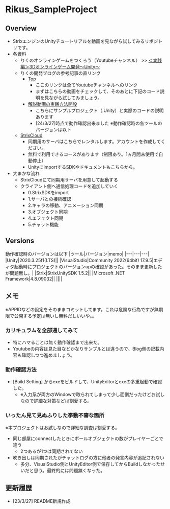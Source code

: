 # Rikus_SampleProject

## Overview

- StrixエンジンのUnityチュートリアルを動画を見ながら試してみるリポジトリです。
- 各資料
    - りくのオンラインゲームをつくろう（Youtubeチャンネル） >> [＜実践編＞3Dオンラインゲーム開発～Unity～](https://www.youtube.com/playlist?list=PL0dSnTK8ZfqSLrtD9PmjMrLOLpkEVeVFZ)
    - りくの開発ブログの参考記事の直リンク
        - [Top](https://www.strixengine.com/blog/2-sample-projects-unity/#unity-project)
            - ここのリンクは全てYoutubeチャンネルへのリンク
            - まずはこちらの動画をチェックして、そのあとに下記のコード説明を見ながら試してみましょう。
        - [解説動画の実践方法開設](https://www.strixengine.com/blog/rikus-unity-sample-project-update/)
            - こちらにサンプルプロジェクト（.Unity）と実際のコードの説明あります
            - [24/3/27]時点で動作確認出来ました ※動作確認時の各ツールのバージョンは以下
    - [StrixCloud](https://www.strixcloud.net/app/login)
        - 同期用のサーバはこちらでレンタルします。アカウントを作成してください。
        - 無料で利用できるコースがあります（制限あり。1ヵ月間未使用で自動停止）
        - UnityにimportするSDKやドキュメントもこちらから。
- 大まかな流れ
    - StrixCloudにて同期用サーバを用意して起動する
    - クライアント側へ通信処理コードを追加していく
        - 0.StrixSDKをimport
        - 1.サーバとの接続確認
        - 2.キャラの移動、アニメーション同期
        - 3.オブジェクト同期
        - 4.エフェクト同期
        - 5.チャット機能
    
## Versions

動作確認時のバージョンは以下
|ツール|バージョン|memo|
|---|---|---|
|Unity|2020.3.25f1(LTS)||
|VisualStudio|Community 2022(64bit) 17.9.5|エディタ起動時にプロジェクトのバージョンupの確認があった。そのまま更新したが問題無し。|
|Strix|StrixUnitySDK 1.5.2||
|Microsoft .NET Framework|4.8.09032||
||||

## メモ

※APPIDなどの設定をそのままコミットしてます。これは危険な行為ですが無期限で公開する予定は無いし無料だしいいや。。

### カリキュラムを全部通してみて

- 特にハマることは無く動作確認まで出来た。
- Youtubeの内容は見た目などかなりサンプルとは違うので、Blog側の記載内容も確認しつつ進めましょう。

### 動作確認方法

- [Build Setting] からexeをビルドして、UnityEditorとexeの多重起動で確認した。
    - ※入力系が両方のWindowで取られてしまって少し面倒だったけどお試しなので詳細な対策などは割愛する。

### いったん見て見ぬふりした挙動不審な箇所

※本プロジェクトはお試しなので詳細な調査は割愛する。

- 同じ部屋にconnectしたときにボールオブジェクトの数がプレイヤーごとで違う
    - 2つあるが1つは同期されてない
- 吹き出しは同期されたがチャットログの方に他者の発言内容が追記されない
    - 多分、VisualStudio側とUnityEditor側で保存してからBuildしなかったせいだと思う。最終的には問題無くなった。

## 更新履歴

- [23/3/27] README新規作成

